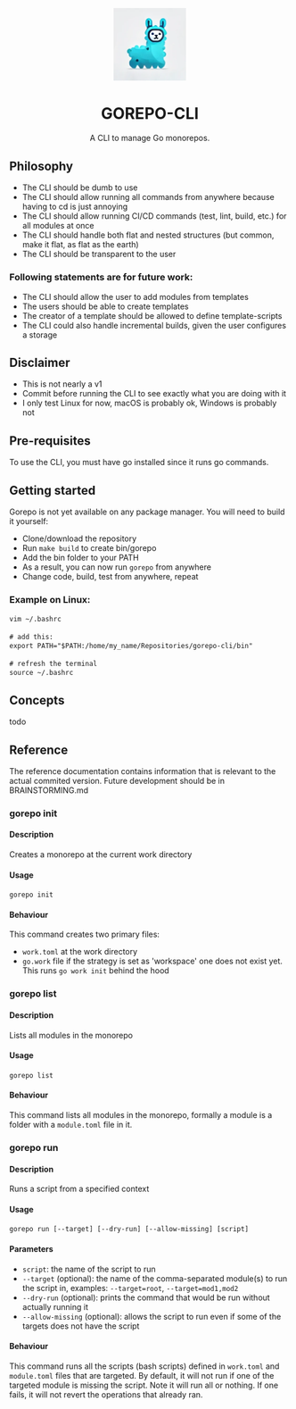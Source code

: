<p align="center">
    <picture>
        <img style="margin-bottom:0;" width="130" src="./assets/gorepo.png" alt="logo">
    </picture>
    <h1 align="center">GOREPO-CLI</h1>
</p>

<p align="center">
    A CLI to manage Go monorepos.
</p>

## Philosophy

- The CLI should be dumb to use
- The CLI should allow running all commands from anywhere because having to cd is just annoying
- The CLI should allow running CI/CD commands (test, lint, build, etc.) for all modules at once
- The CLI should handle both flat and nested structures (but common, make it flat, as flat as the earth)
- The CLI should be transparent to the user

### Following statements are for future work:

- The CLI should allow the user to add modules from templates
- The users should be able to create templates
- The creator of a template should be allowed to define template-scripts
- The CLI could also handle incremental builds, given the user configures a storage

## Disclaimer
- This is not nearly a v1
- Commit before running the CLI to see exactly what you are doing with it
- I only test Linux for now, macOS is probably ok, Windows is probably not

## Pre-requisites

To use the CLI, you must have go installed since it runs go commands.

## Getting started

Gorepo is not yet available on any package manager. You will need to build it yourself:
- Clone/download the repository
- Run `make build` to create bin/gorepo
- Add the bin folder to your PATH
- As a result, you can now run `gorepo` from anywhere
- Change code, build, test from anywhere, repeat

### Example on Linux:
```
vim ~/.bashrc

# add this:
export PATH="$PATH:/home/my_name/Repositories/gorepo-cli/bin"

# refresh the terminal
source ~/.bashrc
```

## Concepts

todo

## Reference

The reference documentation contains information that 
is relevant to the actual commited version. Future development should be in BRAINSTORMING.md

### gorepo init

#### Description

Creates a monorepo at the current work directory

#### Usage

```
gorepo init
```

#### Behaviour

This command creates two primary files:
- `work.toml` at the work directory
- `go.work` file if the strategy is set as 'workspace' one does not exist yet. This runs `go work init` behind the hood

### gorepo list

#### Description

Lists all modules in the monorepo

#### Usage

```
gorepo list
```

#### Behaviour

This command lists all modules in the monorepo, formally a module is a folder with a `module.toml` file in it.

### gorepo run

#### Description

Runs a script from a specified context

#### Usage

```
gorepo run [--target] [--dry-run] [--allow-missing] [script]
```

#### Parameters

- `script`: the name of the script to run
- `--target` (optional): the name of the comma-separated module(s) to run the script in, examples: `--target=root`, `--target=mod1,mod2`
- `--dry-run` (optional): prints the command that would be run without actually running it
- `--allow-missing` (optional): allows the script to run even if some of the targets does not have the script

#### Behaviour

This command runs all the scripts (bash scripts) defined in `work.toml` and `module.toml` files that are targeted.
By default, it will not run if one of the targeted module is missing the script.
Note it will run all or nothing. If one fails, it will not revert the operations that already ran.

